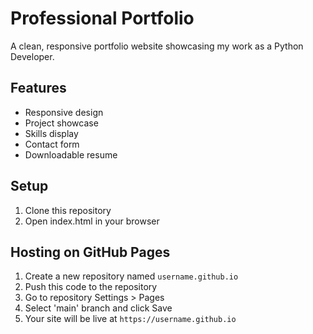 # Professional Portfolio

A clean, responsive portfolio website showcasing my work as a Python Developer.

## Features
- Responsive design
- Project showcase
- Skills display
- Contact form
- Downloadable resume

## Setup
1. Clone this repository
2. Open index.html in your browser

## Hosting on GitHub Pages
1. Create a new repository named `username.github.io`
2. Push this code to the repository
3. Go to repository Settings > Pages
4. Select 'main' branch and click Save
5. Your site will be live at `https://username.github.io`
